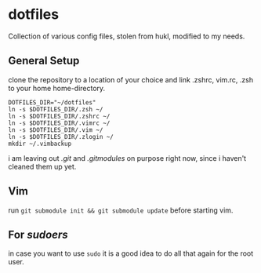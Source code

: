 dotfiles
========

Collection of various config files, stolen from hukl, modified to my needs.

## General Setup
clone the repository to a location of your choice and link .zshrc, vim.rc, .zsh to your home home-directory.


    DOTFILES_DIR="~/dotfiles"
    ln -s $DOTFILES_DIR/.zsh ~/
    ln -s $DOTFILES_DIR/.zshrc ~/
    ln -s $DOTFILES_DIR/.vimrc ~/
    ln -s $DOTFILES_DIR/.vim ~/
    ln -s $DOTFILES_DIR/.zlogin ~/
    mkdir ~/.vimbackup

i am leaving out *.git* and *.gitmodules* on purpose right now, since i haven't cleaned them up yet.


## Vim

run ```git submodule init && git submodule update``` before starting vim.


## For *sudoers*

in case you want to use `sudo` it is a good idea to do all that again for the root user.
